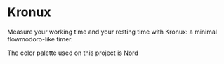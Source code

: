 # Kronux

Measure your working time and your resting time with Kronux: a minimal flowmodoro-like timer.

The color palette used on this project is [Nord](https://github.com/nordtheme/nord)
